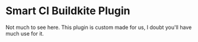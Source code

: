 # Smart CI Buildkite Plugin

Not much to see here. This plugin is custom made for us, I doubt you'll have much use for it. 

